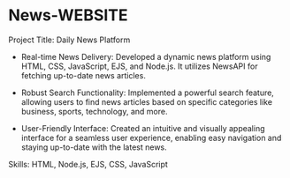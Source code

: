 # News-WEBSITE
Project Title: Daily News Platform

- Real-time News Delivery: Developed a dynamic news platform using HTML, CSS, JavaScript, EJS, and Node.js. It utilizes NewsAPI for fetching up-to-date news articles.

- Robust Search Functionality: Implemented a powerful search feature, allowing users to find news articles based on specific categories like business, sports, technology, and more.

- User-Friendly Interface: Created an intuitive and visually appealing interface for a seamless user experience, enabling easy navigation and staying up-to-date with the latest news.

Skills: HTML, Node.js, EJS, CSS, JavaScript
